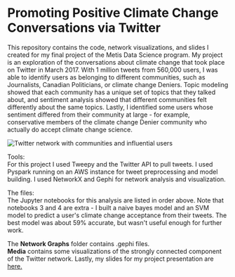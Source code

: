 # Promoting Positive Climate Change Conversations via Twitter

This repository contains the code, network visualizations, and slides I created for my final project of the Metis Data Science program. My project is an exploration of the conversations about climate change that took place on Twitter in March 2017. With 1 million tweets from 560,000 users, I was able to identify users as belonging to different communities, such as Journalists, Canadian Politicians, or climate change Deniers. Topic modeling showed that each community has a unique set of topics that they talked about, and sentiment analysis showed that different communities felt differently about the same topics. Lastly, I identified some users whose sentiment differed from their community at large - for example, conservative members of the climate change Denier community who actually do accept climate change science.

![Twitter network with communities and influential users](media/network_with_names.png)

Tools:  
For this project I used Tweepy and the Twitter API to pull tweets. I used Pyspark running on an AWS instance for tweet preprocessing and model building. I used NetworkX and Gephi for network analysis and visualization.

The files:  
The Jupyter notebooks for this analysis are listed in order above. Note that notebooks 3 and 4 are extra - I built a naive bayes model and an SVM model to predict a user's climate change acceptance from their tweets. The best model was about 59% accurate, but wasn't useful enough for further work.

The **Network Graphs** folder contains .gephi files.  
**Media** contains some visualizations of the strongly connected component of the Twitter network.
Lastly, my slides for my project presentation are [here.](https://docs.google.com/presentation/d/14U2FqCU0eeWo3hG4r8b7OaYqbUzZEov3EKTsAbXQFGE/edit?usp=sharing)

